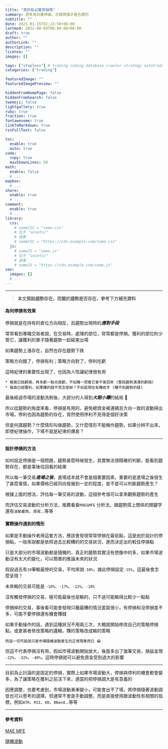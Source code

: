 ```yaml
---
title: "真的有必要停損嗎"
summary: 思考為何要停損，怎樣停損才是合理的
subtitle: ""
date: 2021-01-15T02:23:50+08:00
lastmod: 2022-08-08T00:00:00+08:00
draft: true
author: ""
authorLink: ""
description: ""
license: ""
images: []

tags: ["stoploss"] # trading coding database crawler strategy autotrading
categories: ["trading"]

featuredImage: ""
featuredImagePreview: ""

hiddenFromHomePage: false
hiddenFromSearch: false
twemoji: false
lightgallery: true
ruby: true
fraction: true
fontawesome: true
linkToMarkdown: true
rssFullText: false

toc:
  enable: true
  auto: true
code:
  copy: true
  maxShownLines: 50
math:
  enable: false
  # ...
mapbox:
  # ...
share:
  enable: true
  # ...
comment:
  enable: true
  # ...
library:
  css:
    # someCSS = "some.css"
    # 位于 "assets/"
    # 或者
    # someCSS = "https://cdn.example.com/some.css"
  js:
    # someJS = "some.js"
    # 位于 "assets/"
    # 或者
    # someJS = "https://cdn.example.com/some.js"
seo:
  images: []
  # ...
---
```

---

> **本文預設趨勢存在，而關於趨勢是否存在，參考下方補充資料**

#### 為何停損有效果
停損就是在持有的倉位方向相反，且趨勢出現時的***應對手段***

常常看到專職交易者說，在交易時，處理的部位，常常都是停損。獲利的部位則少管它，讓獲利的單子隨著趨勢一起結束出場

如果趨勢上漲存在，自然也存在趨勢下跌

策略方向錯了，停損有利；策略方向對了，停利吃虧

這時紀律的重要性出現了，也因為人性讓紀律很有用

    * 帳面已經虧損，再多虧一點也是虧，不如賭一把看它會不會回來 (整段趨勢滿滿的虧損)
    * 帳面已經獲利，如果賺的錢不見怎麼辦？不如趁現在有賺收手 (賺不到趨勢的錢)

最後經過市場的波動洗刷後，大部分的人得到***大賠小賺***的結局 💸

所以從趨勢的角度來看，停損是有用的，避免總資金被連續且方向一致的波動掃出市場。停利也因為趨勢的存在，貿然使用停利不見得是個好決策

但是何謂趨勢？什麼情形叫做趨勢，又什麼情形不能稱作趨勢，如果分辨不出來，即使紀律操作，下場不就是紀律的爆倉？

---
#### 設計停損的方法
如何設定停損是一個問題，趨勢甚麼時候發生，其實無法很精確的判斷，能看到趨勢存在，都是事後往回看的結果

所以每一筆交易***進場之後***，進場成本就不會是個重要因素，重要的是進場之後發生了甚麼事情，如果價格已經同向發展到一定的程度，是不是可以判斷趨勢產生？

根據上面的想法，評估每一筆交易的波動，這個參考值可以拿來觀察趨勢的產生

而評估交易波動的分析方法，推薦看看`MAE&MFE` 分析法，跟趨勢搭上關係的關鍵字還有`波動叢聚`、`厚尾`...等等


#### 實際操作遇到的情形
如果是手動操作者用這套方法，應該會發現常常停損在最低點，這是由於設計的停損點，一般來說都是依照過去比較糟的的交易狀況，進而決定出的較佳停損點

只是大部分的市場波動都是隨機的，真正的趨勢其實沒有想像中的多，如果市場波動沒有太大的變化，可以簡單的推論未來的狀況

假設過去有`10`筆輸最慘的交易，平均來說`-10%`，據此停損設定`-15%`，這最後會怎麼呈現？

未來輸的交易可能是 `-10%`、`-17%`、`-12%`、`-18%`

沒有觸發停損的交易，極可能最後也是輸的，只不過可能輸得比較少一點點

停損掉的交易，事後看可能會發現只離最糟的情況差距很小，有停損和沒停損差不多，可能不要停損還有機會賺錢

如果手動操作的話，遇到這種狀況不用兩三次，大概就開始修改自己的策略停損點，或更甚者修改策略的邏輯，賺的策略改成輸的策略

    而這一切可能就只是市場隨機波動產生的正常現象而已 😂

但這不代表停損沒有用，假如市場波動開始放大，後面多出了幾筆交易，損益呈現 `-22%`、`-32%`、`-48%`，這時停損就可以避免資金受到過大的影響

---
目前為止討論的是固定的停損，實際上如果市場波動大，停損與停利的機會都會變多，為了讓策略在獲利之前活下來，適當的把停損調大是有意義的

因應調整，也要考慮到，市場波動漸漸變小，可能會出不了場，將停損隨著波動調低也可以思考的選擇，但通常不會是手動調整，而是直接使用跟波動性有相關的指標，例如`ATR`、`RSI`、`KD`、`BBand`...等等

---
#### 參考資料
[MAE MFE](https://www.youtube.com/playlist?list=PLzXn-LCCq3wr2QbmFdiD7qrko8AcwZ-zW)

[隨機波動](https://www.youtube.com/playlist?list=PLzXn-LCCq3woqDBYXroqzgssAAquvKpzA)

